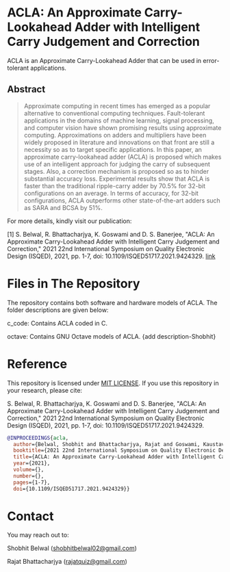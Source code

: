 # ACLA: An Approximate Carry-Lookahead Adder with Intelligent Carry Judgement and Correction

ACLA is an Approximate Carry-Lookahead Adder that can be used in error-tolerant applications. 

## Abstract

>Approximate computing in recent times has emerged as a popular alternative to conventional computing techniques. Fault-tolerant applications in the domains of machine learning, signal processing, and computer vision have shown promising results using approximate computing. Approximations on adders and multipliers have been widely proposed in literature and innovations on that front are still a necessity so as to target specific applications. In this paper, an approximate carry-lookahead adder (ACLA) is proposed which makes use of an intelligent approach for judging the carry of subsequent stages. Also, a correction mechanism is proposed so as to hinder substantial accuracy loss. Experimental results show that ACLA is faster than the traditional ripple-carry adder by 70.5% for 32-bit configurations on an average. In terms of accuracy, for 32-bit configurations, ACLA outperforms other state-of-the-art adders such as SARA and BCSA by 51%.

For more details, kindly visit our publication: 

[1] S. Belwal, R. Bhattacharjya, K. Goswami and D. S. Banerjee, "ACLA: An Approximate Carry-Lookahead Adder with Intelligent Carry Judgement and Correction," 2021 22nd International Symposium on Quality Electronic Design (ISQED), 2021, pp. 1-7, doi: 10.1109/ISQED51717.2021.9424329. [link](https://ieeexplore.ieee.org/document/9424329)

# Files in The Repository
The repository contains both software and hardware models of ACLA. The folder descriptions are given below:

c_code: Contains ACLA coded in C.

octave: Contains GNU Octave models of ACLA. {add description-Shobhit}
# Reference
This repository is licensed under [MIT LICENSE](https://github.com/shobro/ACLA/blob/main/LICENSE). If you use this repository in your research, please cite:

S. Belwal, R. Bhattacharjya, K. Goswami and D. S. Banerjee, "ACLA: An Approximate Carry-Lookahead Adder with Intelligent Carry Judgement and Correction," 2021 22nd International Symposium on Quality Electronic Design (ISQED), 2021, pp. 1-7, doi: 10.1109/ISQED51717.2021.9424329.
```bibtex
@INPROCEEDINGS{acla,
  author={Belwal, Shobhit and Bhattacharjya, Rajat and Goswami, Kaustav and Banerjee, Dip Sankar},
  booktitle={2021 22nd International Symposium on Quality Electronic Design (ISQED)}, 
  title={ACLA: An Approximate Carry-Lookahead Adder with Intelligent Carry Judgement and Correction}, 
  year={2021},
  volume={},
  number={},
  pages={1-7},
  doi={10.1109/ISQED51717.2021.9424329}}
```
# Contact
You may reach out to:

Shobhit Belwal (shobhitbelwal02@gmail.com)

Rajat Bhattacharjya (rajatquiz@gmail.com)
